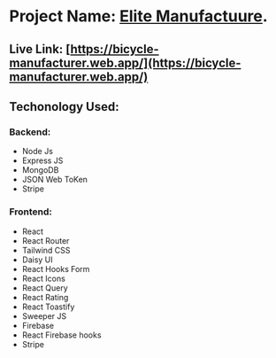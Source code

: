 # Project Name: [Elite Manufactuure](https://bicycle-manufacturer.web.app/).

## Live Link: [https://bicycle-manufacturer.web.app/](https://bicycle-manufacturer.web.app/)


## Techonology Used:
### Backend:
* Node Js
* Express JS
* MongoDB
* JSON Web ToKen
* Stripe
### Frontend:
* React
* React Router
* Tailwind CSS
* Daisy UI
* React Hooks Form
* React Icons
* React Query
* React Rating
* React Toastify
* Sweeper JS
* Firebase
* React Firebase hooks
* Stripe